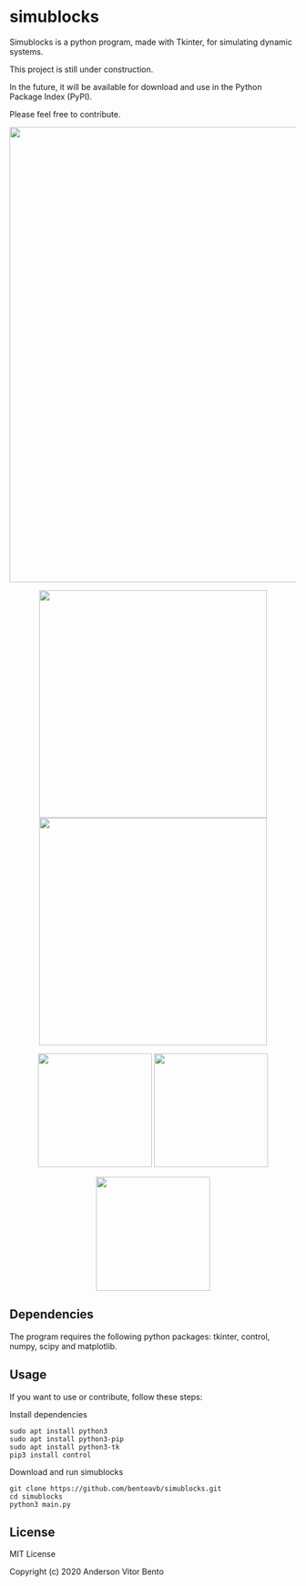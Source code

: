 # simublocks

Simublocks is a python program, made with Tkinter, for simulating dynamic systems.

This project is still under construction.

In the future, it will be available for download and use in the Python Package Index (PyPI).

Please feel free to contribute.

<p align="center">
  <img src="https://github.com/bentoavb/simublocks/blob/master/images/img1.png" width="800" />
</p>

<p align="center">
  <img src="https://github.com/bentoavb/simublocks/blob/master/images/img2.png" width="400" />
  <img src="https://github.com/bentoavb/simublocks/blob/master/images/img3.png" width="400" />
</p>

<p align="center">
  <img src="https://github.com/bentoavb/simublocks/blob/master/images/img4.png" height="200" />
  <img src="https://github.com/bentoavb/simublocks/blob/master/images/img5.png" height="200" />
</p>

<p align="center">
  <img src="https://github.com/bentoavb/simublocks/blob/master/images/img6.png" height="200" />
</p>


## Dependencies

The program requires the following python packages: tkinter, control, numpy, scipy and matplotlib.

## Usage

If you want to use or contribute, follow these steps:

Install dependencies

    sudo apt install python3
    sudo apt install python3-pip
    sudo apt install python3-tk
    pip3 install control

Download and run simublocks

    git clone https://github.com/bentoavb/simublocks.git
    cd simublocks
    python3 main.py 

## License

MIT License

Copyright (c) 2020 Anderson Vitor Bento